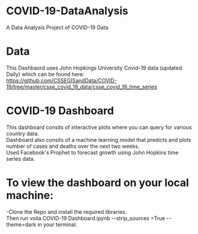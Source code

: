 # COVID-19-DataAnalysis
A Data Analysis Project of COVID-19 Data

# Data 
This Dashbaord uses John Hopkings University Covid-19 data (updated Daily) which can be found here:
https://github.com/CSSEGISandData/COVID-19/tree/master/csse_covid_19_data/csse_covid_19_time_series

# COVID-19 Dashboard
This dashboard consits of interactive plots where you can query for various country data.\
Dashboard also consits of a machine learning model that predicts and plots number of cases and deaths over the next two weeks.\
Used Facebook's Prophet to forecast growth using John Hopkins time series data.

# To view the dashboard on your local machine:
-Clone the Repo and install the required libraries.\
Then run voila COVID-19 Dashboard.ipynb --strip_sources =True --theme=dark in your terminal.


